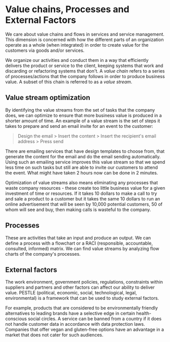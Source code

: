 # Value chains, Processes and External Factors
We care about value chains and flows in services and service management. This dimension is concerned with how the different parts of an organization operate as a whole (when integrated) in order to create value for the customers via goods and/or services.

We organize our activities and conduct them in a way that efficiently delivers the product or service to the client, keeping systems that work and discarding or refactoring systems that don't. A *value chain* refers to a series of processes/actions that the company follows in order to produce business value. A subset of this chain is referred to as a *value stream*.

## Value stream optimization
By identifying the value streams from the set of tasks that the company does, we can optimize to ensure that more business value is produced in a shorter amount of time. An example of a value stream is the set of steps it takes to prepare and send an email invite for an event to the customer:
>Design the email > Insert the content > Insert the recipient's email address > Press send

There are emailing services that have design templates to choose from, that generate the content for the email and do the email sending automatically. Using such an emailing service improves this value stream so that we spend less time on such tasks but still are able to invite our customers to attend the event. What might have taken 2 hours now can be done in 2 minutes.

Optimization of value streams also means eliminating any processes that waste company resources - these create too little business value for a given investment of time or resources. If it takes 10 dollars to make a call to try and sale a product to a customer but it takes the same 10 dollars to run an online advertisement that will be seen by 10,000 potential customers, 50 of whom will see and buy, then making calls is wasteful to the company.

## Processes
These are activities that take an input and produce an output. We can define a process with a flowchart or a RACI (responsible, accountable, consulted, informed) matrix. We can find value streams by analyzing flow charts of the company's processes.

## External factors
The work environment, government policies, regulations, constraints within suppliers and partners and other factors can affect our ability to deliver value. PESTLE (political, economic, social, technological, legal, environmental) is a framework that can be used to study external factors.

For example, products that are considered to be environmentally friendly alternatives to leading brands have a selective edge in certain health-conscious social circles. A service can be banned from a country if it does not handle customer data in accordance with data protection laws. Companies that offer vegan and gluten-free options have an advantage in a market that does not cater for such audiences.
